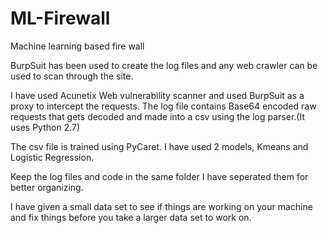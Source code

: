 # ML-Firewall
Machine learning based fire wall

BurpSuit has been used to create the log files and any web crawler can be used to scan through the site.

I have used Acunetix Web vulnerability scanner and used BurpSuit as a proxy to intercept the requests.
The log file contains Base64 encoded raw requests that gets decoded and made into a csv using the log parser.(It uses Python 2.7)

The csv file is trained using PyCaret. I have used 2 models, Kmeans and Logistic Regression.

Keep the log files and code in the same folder I have seperated them for better organizing.

I have given a small data set to see if things are working on your machine and fix things before you take a larger data set to work on.
